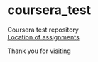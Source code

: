 # coursera_test
Coursera test repository <br>
<a href="site/index.html">Location of assignments</a>
<p>
Thank you for visiting
</p>
